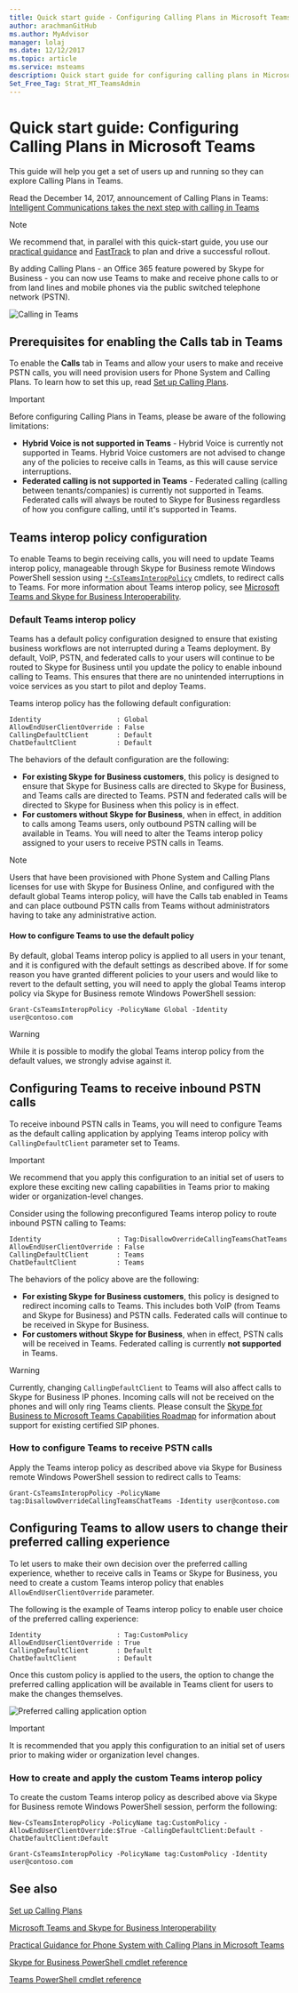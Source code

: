 ```yaml
---
title: Quick start guide - Configuring Calling Plans in Microsoft Teams
author: arachmanGitHub
ms.author: MyAdvisor
manager: lolaj
ms.date: 12/12/2017
ms.topic: article
ms.service: msteams
description: Quick start guide for configuring calling plans in Microsoft Teams.
Set_Free_Tag: Strat_MT_TeamsAdmin
---
```


Quick start guide: Configuring Calling Plans in Microsoft Teams
==============================================================

This guide will help you get a set of users up and running so they can explore Calling Plans in Teams.

Read the December 14, 2017, announcement of Calling Plans in Teams: [Intelligent Communications takes the next step with calling in Teams](https://aka.ms/ipyqus)

> [!NOTE]
> We recommend that, in parallel with this quick-start guide, you use our [practical guidance](https://docs.microsoft.com/MicrosoftTeams/phone-system-with-calling-plans) and [FastTrack](https://aka.ms/cloudvoice) to plan and drive a successful rollout.

By adding Calling Plans - an Office 365 feature powered by Skype for Business - you can now use Teams to make and receive phone calls to or from land lines and mobile phones via the public switched telephone network (PSTN).

![Calling in Teams](media/Calling_in_Teams.png)

## Prerequisites for enabling the **Calls** tab in Teams
To enable the **Calls** tab in Teams and allow your users to make and receive PSTN calls, you will need provision users for Phone System and Calling Plans. To learn how to set this up, read [Set up Calling Plans](https://support.office.com/article/Set-up-Calling-Plans-57893158-1acd-44ac-acaf-19f58264a9e0).

> [!IMPORTANT]
> Before configuring Calling Plans in Teams, please be aware of the following limitations:
> * **Hybrid Voice is not supported in Teams** - Hybrid Voice is currently not supported in Teams. Hybrid Voice customers are not advised to change any of the policies to receive calls in Teams, as this will cause service interruptions.
> * **Federated calling is not supported in Teams** - Federated calling (calling between tenants/companies) is currently not supported in Teams. Federated calls will always be routed to Skype for Business regardless of how you configure calling, until it's supported in Teams.

## Teams interop policy configuration
To enable Teams to begin receiving calls, you will need to update Teams interop policy, manageable through Skype for Business remote Windows PowerShell session using [`*-CsTeamsInteropPolicy`](https://docs.microsoft.com/powershell/module/skype/Get-CsTeamsInteropPolicy) cmdlets, to redirect calls to Teams. For more information about Teams interop policy, see [Microsoft Teams and Skype for Business Interoperability](https://docs.microsoft.com/MicrosoftTeams/teams-and-skypeforbusiness-interoperability).

### Default Teams interop policy
Teams has a default policy configuration designed to ensure that existing business workflows are not interrupted during a Teams deployment. By default, VoIP, PSTN, and federated calls to your users will continue to be routed to Skype for Business until you update the policy to enable inbound calling to Teams. This ensures that there are no unintended interruptions in voice services as you start to pilot and deploy Teams.

Teams interop policy has the following default configuration:

    Identity                   : Global
    AllowEndUserClientOverride : False
    CallingDefaultClient       : Default
    ChatDefaultClient          : Default

The behaviors of the default configuration are the following:
* **For existing Skype for Business customers**, this policy is designed to ensure that Skype for Business calls are directed to Skype for Business, and Teams calls are directed to Teams. PSTN and federated calls will be directed to Skype for Business when this policy is in effect.
* **For customers without Skype for Business**, when in effect, in addition to calls among Teams users, only outbound PSTN calling will be available in Teams. You will need to alter the Teams interop policy assigned to your users to receive PSTN calls in Teams.

> [!NOTE]
> Users that have been provisioned with Phone System and Calling Plans licenses for use with Skype for Business Online, and configured with the default global Teams interop policy, will have the Calls tab enabled in Teams and can place outbound PSTN calls from Teams without administrators having to take any administrative action.

#### How to configure Teams to use the default policy
By default, global Teams interop policy is applied to all users in your tenant, and it is configured with the default settings as described above. If for some reason you have granted different policies to your users and would like to revert to the default setting, you will need to apply the global Teams interop policy via Skype for Business remote Windows PowerShell session:

    Grant-CsTeamsInteropPolicy -PolicyName Global -Identity user@contoso.com

> [!WARNING]
> While it is possible to modify the global Teams interop policy from the default values, we strongly advise against it. 

## Configuring Teams to receive inbound PSTN calls
To receive inbound PSTN calls in Teams, you will need to configure Teams as the default calling application by applying Teams interop policy with `CallingDefaultClient` parameter set to Teams.

> [!IMPORTANT]
> We recommend that you apply this configuration to an initial set of users to explore these exciting new calling capabilities in Teams prior to making wider or organization-level changes.

Consider using the following preconfigured Teams interop policy to route inbound PSTN calling to Teams:

    Identity                   : Tag:DisallowOverrideCallingTeamsChatTeams
    AllowEndUserClientOverride : False
    CallingDefaultClient       : Teams
    ChatDefaultClient          : Teams

The behaviors of the policy above are the following:
* **For existing Skype for Business customers**, this policy is designed to redirect incoming calls to Teams. This includes both VoIP (from Teams and Skype for Business) and PSTN calls. Federated calls will continue to be received in Skype for Business. 
* **For customers without Skype for Business**, when in effect, PSTN calls will be received in Teams. Federated calling is currently **not supported** in Teams.

> [!WARNING]
> Currently, changing `CallingDefaultClient` to Teams will also affect calls to Skype for Business IP phones. Incoming calls will not be received on the phones and will only ring Teams clients. Please consult the [Skype for Business to Microsoft Teams Capabilities Roadmap](https://aka.ms/skype2teamsroadmap) for information about support for existing certified SIP phones.

### How to configure Teams to receive PSTN calls
Apply the Teams interop policy as described above via Skype for Business remote Windows PowerShell session to redirect calls to Teams:

    Grant-CsTeamsInteropPolicy -PolicyName tag:DisallowOverrideCallingTeamsChatTeams -Identity user@contoso.com

## Configuring Teams to allow users to change their preferred calling experience
To let users to make their own decision over the preferred calling experience, whether to receive calls in Teams or Skype for Business, you need to create a custom Teams interop policy that enables `AllowEndUserClientOverride` parameter.

The following is the example of Teams interop policy to enable user choice of the preferred calling experience:

    Identity                   : Tag:CustomPolicy
    AllowEndUserClientOverride : True
    CallingDefaultClient       : Default
    ChatDefaultClient          : Default

Once this custom policy is applied to the users, the option to change the preferred calling application will be available in Teams client for users to make the changes themselves.

![Preferred calling application option](media/Preferred_calling_application_option.png)

> [!IMPORTANT]
> It is recommended that you apply this configuration to an initial set of users prior to making wider or organization level changes.

### How to create and apply the custom Teams interop policy
To create the custom Teams interop policy as described above via Skype for Business remote Windows PowerShell session, perform the following:

    New-CsTeamsInteropPolicy -PolicyName tag:CustomPolicy -AllowEndUserClientOverride:$True -CallingDefaultClient:Default -ChatDefaultClient:Default

    Grant-CsTeamsInteropPolicy -PolicyName tag:CustomPolicy -Identity user@contoso.com



## See also
[Set up Calling Plans](https://support.office.com/article/Set-up-Calling-Plans-57893158-1acd-44ac-acaf-19f58264a9e0)

[Microsoft Teams and Skype for Business Interoperability](https://docs.microsoft.com/MicrosoftTeams/teams-and-skypeforbusiness-interoperability)

[Practical Guidance for Phone System with Calling Plans in Microsoft Teams](https://docs.microsoft.com/MicrosoftTeams/phone-system-with-calling-plans)

[Skype for Business PowerShell cmdlet reference](https://docs.microsoft.com/powershell/module/skype)

[Teams PowerShell cmdlet reference](https://docs.microsoft.com/powershell/module/teams)
